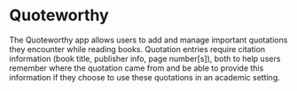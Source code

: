 # Quoteworthy

The Quoteworthy app allows users to add and manage important quotations they encounter while reading books. Quotation entries require citation information (book title, publisher info, page number[s]), both to help users remember where the quotation came from and be able to provide this information if they choose to use these quotations in an academic setting.
